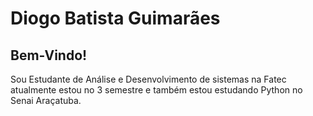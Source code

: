 # Diogo Batista Guimarães

## Bem-Vindo!

Sou Estudante de Análise e Desenvolvimento de sistemas na Fatec atualmente estou no 3 semestre e também estou estudando Python no Senai Araçatuba.